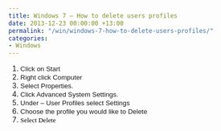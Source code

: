 ```yaml
---
title: Windows 7 – How to delete users profiles
date: 2013-12-23 00:00:00 +13:00
permalink: "/win/windows-7-how-to-delete-users-profiles/"
categories:
- Windows
---
```


  1. <span style="font-family:Arial;font-size:10pt">Click on Start<br /> </span>
  2. <span style="font-family:Arial;font-size:10pt">Right click Computer<br /> </span>
  3. <span style="font-family:Arial;font-size:10pt">Select Properties.<br /> </span>
  4. <span style="font-family:Arial;font-size:10pt">Click Advanced System Settings.<br /> </span>
  5. <span style="font-family:Arial;font-size:10pt">Under – User Profiles select Settings<br /> </span>
  6. <span style="font-family:Arial;font-size:10pt">Choose the profile you would like to Delete<br /> </span>
  7. <span style="color:black;font-family:Tahoma;font-size:10pt">Select Delete</span>
